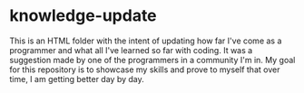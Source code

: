 # knowledge-update

This is an HTML folder with the intent of updating how far I've come as a programmer and what all I've learned so far with coding. It was a suggestion made
by one of the programmers in a community I'm in. My goal for this repository is to showcase my skills and prove to myself that over time, I am getting better
day by day.
